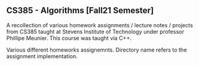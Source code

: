 ## CS385 - Algorithms [Fall21 Semester]

A recollection of various homework assignments / lecture notes / projects from CS385 taught at Stevens Institute of Technology under professor Phillipe Meunier. This course was taught via C++.

Various different homeworks assignemnts. Directory name refers to the assignment implementation.
